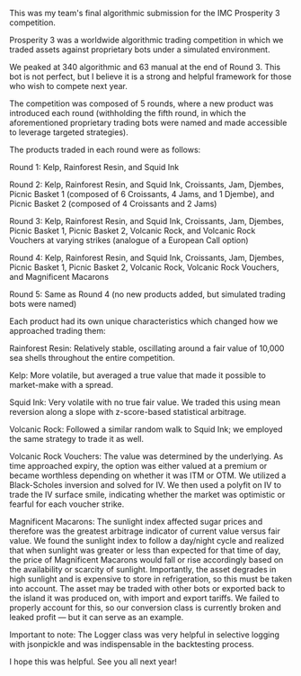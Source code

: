 This was my team's final algorithmic submission for the IMC Prosperity 3 competition.

Prosperity 3 was a worldwide algorithmic trading competition in which we traded assets against proprietary bots under a simulated environment.

We peaked at 340 algorithmic and 63 manual at the end of Round 3. This bot is not perfect, but I believe it is a strong and helpful framework for those who wish to compete next year.

The competition was composed of 5 rounds, where a new product was introduced each round (withholding the fifth round, in which the aforementioned proprietary trading bots were named and made accessible to leverage targeted strategies).

The products traded in each round were as follows:

Round 1: Kelp, Rainforest Resin, and Squid Ink

Round 2: Kelp, Rainforest Resin, and Squid Ink, Croissants, Jam, Djembes, Picnic Basket 1 (composed of 6 Croissants, 4 Jams, and 1 Djembe), and Picnic Basket 2 (composed of 4 Croissants and 2 Jams)

Round 3: Kelp, Rainforest Resin, and Squid Ink, Croissants, Jam, Djembes, Picnic Basket 1, Picnic Basket 2, Volcanic Rock, and Volcanic Rock Vouchers at varying strikes (analogue of a European Call option)

Round 4: Kelp, Rainforest Resin, and Squid Ink, Croissants, Jam, Djembes, Picnic Basket 1, Picnic Basket 2, Volcanic Rock, Volcanic Rock Vouchers, and Magnificent Macarons

Round 5: Same as Round 4 (no new products added, but simulated trading bots were named)

Each product had its own unique characteristics which changed how we approached trading them:

Rainforest Resin: Relatively stable, oscillating around a fair value of 10,000 sea shells throughout the entire competition.

Kelp: More volatile, but averaged a true value that made it possible to market-make with a spread.

Squid Ink: Very volatile with no true fair value. We traded this using mean reversion along a slope with z-score-based statistical arbitrage.

Volcanic Rock: Followed a similar random walk to Squid Ink; we employed the same strategy to trade it as well.

Volcanic Rock Vouchers: The value was determined by the underlying. As time approached expiry, the option was either valued at a premium or became worthless depending on whether it was ITM or OTM. We utilized a Black-Scholes inversion and solved for IV. We then used a polyfit on IV to trade the IV surface smile, indicating whether the market was optimistic or fearful for each voucher strike.

Magnificent Macarons: The sunlight index affected sugar prices and therefore was the greatest arbitrage indicator of current value versus fair value. We found the sunlight index to follow a day/night cycle and realized that when sunlight was greater or less than expected for that time of day, the price of Magnificent Macarons would fall or rise accordingly based on the availability or scarcity of sunlight. Importantly, the asset degrades in high sunlight and is expensive to store in refrigeration, so this must be taken into account. The asset may be traded with other bots or exported back to the island it was produced on, with import and export tariffs. We failed to properly account for this, so our conversion class is currently broken and leaked profit — but it can serve as an example.

Important to note: The Logger class was very helpful in selective logging with jsonpickle and was indispensable in the backtesting process.

I hope this was helpful. See you all next year!
